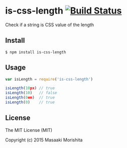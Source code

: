 # is-css-length [![Build Status](https://travis-ci.org/morishitter/is-css-length.svg)](https://travis-ci.org/morishitter/is-css-length)

Check if a string is CSS value of the length

## Install

```shell
$ npm install is-css-length
```

## Usage

```js
var isLength = require('is-css-length')

isLength(10px) // true
isLength(10)   // false
isLength(0em)  // true
isLength(0)    // true
```

## License

The MIT License (MIT)

Copyright (c) 2015 Masaaki Morishita
